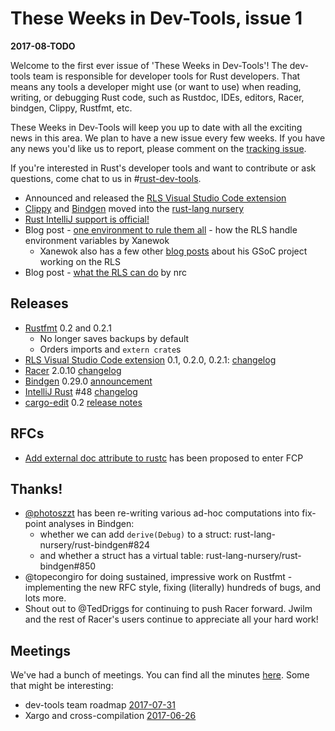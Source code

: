 # These Weeks in Dev-Tools, issue 1

**2017-08-TODO**

Welcome to the first ever issue of 'These Weeks in Dev-Tools'! The dev-tools
team is responsible for developer tools for Rust developers. That means any
tools a developer might use (or want to use) when reading, writing, or debugging
Rust code, such as Rustdoc, IDEs, editors, Racer, bindgen, Clippy, Rustfmt, etc.

These Weeks in Dev-Tools will keep you up to date with all the exciting news
in this area. We plan to have a new issue every few weeks. If you have any news
you'd like us to report, please comment on the [tracking issue](https://github.com/nrc/dev-tools-team/issues/25).

If you're interested in Rust's developer tools and want to contribute or ask
questions, come chat to us in #[rust-dev-tools](irc://moznet/rust-dev-tools).

* Announced and released the [RLS Visual Studio Code extension](https://marketplace.visualstudio.com/items?itemName=rust-lang.rust)
* [Clippy](https://github.com/rust-lang-nursery/rust-clippy) and [Bindgen](https://github.com/rust-lang-nursery/rust-bindgen) moved into the [rust-lang nursery]()
* [Rust IntelliJ support is official!](https://blog.jetbrains.com/blog/2017/08/04/official-support-for-open-source-rust-plugin-for-intellij-idea-clion-and-other-jetbrains-ides/)
* Blog post - [one environment to rule them all](https://xanewok.github.io/gsoc/2017/one-environment-to-rule-them-all/) - how the RLS handle environment variables by Xanewok
  - Xanewok also has a few other [blog posts](https://xanewok.github.io/gsoc/) about his GSoC project working on the RLS
* Blog post - [what the RLS can do](http://www.ncameron.org/blog/what-the-rls-can-do/) by nrc


## Releases

* [Rustfmt](https://crates.io/crates/rustfmt-nightly) 0.2 and 0.2.1
  - No longer saves backups by default
  - Orders imports and `extern crate`s
* [RLS Visual Studio Code extension](https://marketplace.visualstudio.com/items?itemName=rust-lang.rust)
  0.1, 0.2.0, 0.2.1: [changelog](https://github.com/rust-lang-nursery/rls-vscode/blob/master/CHANGELOG.md)
* [Racer](https://github.com/racer-rust/racer) 2.0.10 [changelog](https://github.com/racer-rust/racer/blob/master/CHANGELOG.md#2010)
* [Bindgen](https://github.com/rust-lang-nursery/rust-bindgen) 0.29.0 [announcement](https://users.rust-lang.org/t/bindgen-automatically-generate-rust-ffi-bindings-to-c-and-c-libraries/12126)
* [IntelliJ Rust](https://github.com/intellij-rust/intellij-rust) #48 [changelog](https://intellij-rust.github.io/2017/08/07/changelog-48.html)
* [cargo-edit](https://github.com/killercup/cargo-edit) 0.2 [release notes](https://github.com/killercup/cargo-edit/releases/tag/v0.2.0)


## RFCs

* [Add external doc attribute to rustc](https://github.com/rust-lang/rfcs/pull/1990) has been proposed to enter FCP


## Thanks!

* [@photoszzt](https://github.com/photoszzt) has been re-writing various ad-hoc computations into fix-point analyses in Bindgen:
  - whether we can add `derive(Debug)` to a struct: rust-lang-nursery/rust-bindgen#824
  - and whether a struct has a virtual table: rust-lang-nursery/rust-bindgen#850
* @topecongiro for doing sustained, impressive work on Rustfmt - implementing
  the new RFC style, fixing (literally) hundreds of bugs, and lots more.
* Shout out to @TedDriggs for continuing to push Racer forward. Jwilm and the
  rest of Racer's users continue to appreciate all your hard work!


## Meetings

We've had a bunch of meetings. You can find all the minutes [here](https://github.com/nrc/dev-tools-team/tree/master/minutes).
Some that might be interesting:

* dev-tools team roadmap [2017-07-31](https://github.com/nrc/dev-tools-team/blob/master/minutes/meeting%20notes%202017-07-31.md)
* Xargo and cross-compilation [2017-06-26](https://github.com/nrc/dev-tools-team/blob/master/minutes/meeting%20notes%202017-06-26.md)

